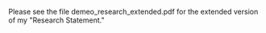 Please see the file demeo_research_extended.pdf for the extended version of my "Research Statement."
